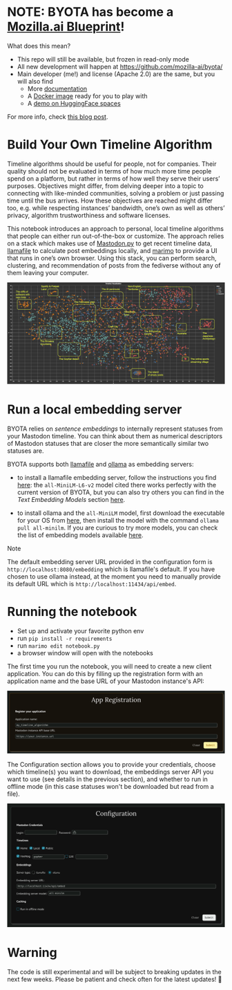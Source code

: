 # NOTE: BYOTA has become a [Mozilla.ai Blueprint](https://github.com/mozilla-ai/byota/)!

What does this mean?

- This repo will still be available, but frozen in read-only mode
- All new development will happen at https://github.com/mozilla-ai/byota/
- Main developer (me!) and license (Apache 2.0) are the same, but you will also find
  - More [documentation](https://mozilla-ai.github.io/byota/)
  - A [Docker image](https://hub.docker.com/r/mzdotai/byota/tags) ready for you to play with
  - A [demo on HuggingFace spaces](https://huggingface.co/spaces/mozilla-ai/byota)
 
For more info, check [this blog post](https://blog.mozilla.ai/build-your-own-timeline-algorithm-a-blueprint-2/).

# Build Your Own Timeline Algorithm

Timeline algorithms should be useful for people, not for companies. Their quality should not be evaluated in terms of how much more time people spend on a platform, but rather in terms of how well they serve their users’ purposes. Objectives might differ, from delving deeper into a topic to connecting with like-minded communities, solving a problem or just passing time until the bus arrives. How these objectives are reached might differ too, e.g. while respecting instances’ bandwidth, one’s own as well as others’ privacy, algorithm trustworthiness and software licenses.

This notebook introduces an approach to personal, local timeline algorithms that people can either run out-of-the-box or customize. The approach relies on a stack which makes use of [Mastodon.py](https://github.com/halcy/Mastodon.py) to get recent timeline data, [llamafile](https://github.com/Mozilla-Ocho/llamafile) to calculate post embeddings locally, and [marimo](https://github.com/marimo-team/marimo) to provide a UI that runs in one’s own browser. Using this stack, you can perform search, clustering, and recommendation of posts from the fediverse without any of them leaving your computer.

![A 2D scatterplot representing statuses from different Mastodon timelines (home, local, public, and tag/gopher). Some areas of the plot are labeled as geographical places in a map (e.g. "The AI peninsula", "The Billionaiers swamp", etc.)](assets/map.png)

# Run a local embedding server

BYOTA relies on *sentence embeddings* to internally represent statuses from your Mastodon timeline. You can think about them as numerical descriptors of Mastodon statuses that are closer the more semantically similar two statuses are.

BYOTA supports both [llamafile](https://github.com/Mozilla-Ocho/llamafile) and [ollama](https://ollama.com/) as embedding servers:

- to install a llamafile embedding server, follow the instructions you find
  [here](https://github.com/Mozilla-Ocho/llamafile/blob/main/llamafile/server/doc/getting_started.md):
  the `all-MiniLM-L6-v2` model cited there works perfectly with the current version of BYOTA, but you can also try others you can find in the *Text Embedding Models* section [here](https://github.com/Mozilla-Ocho/llamafile/).

- to install ollama and the `all-MiniLM` model, first download the executable for your OS from [here](https://ollama.com/),
  then install the model with the command `ollama pull all-minilm`. If you are curious to try more models,
  you can check the list of embedding models available [here](https://ollama.com/search?c=embedding).

> [!NOTE]
> The default embedding server URL provided in the configuration form is `http://localhost:8080/embedding` which is llamafile's default.
> If you have chosen to use ollama instead, at the moment you need to manually provide its default URL which is `http://localhost:11434/api/embed`.


# Running the notebook

- Set up and activate your favorite python env
- run `pip install -r requirements`
- run `marimo edit notebook.py`
- a browser window will open with the notebooks

The first time you run the notebook, you will need to create a new client application. You can do this by filling up the registration form with an
application name and the base URL of your Mastodon instance's API:

![A form called "App Registration" with two fields called "Application name" and "Mastodon instance API base URL"](assets/registration.png)


The Configuration section allows you to provide your credentials, choose which timeline(s) you want to download, the embeddings server API you want to use (see details in the previous section), and whether to run in offline mode (in this case statuses won't be downloaded but read from a file).

![A configuration panel showing the sections "Mastodon Credentials", "Timelines", "Embeddings", and "Caching"](assets/configuration.png)

# Warning

The code is still experimental and will be subject to breaking updates in the next few weeks. Please be patient and check often for the latest updates! 🙇
